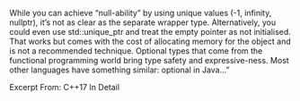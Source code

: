 While you can achieve “null-ability” by using unique values (-1, infinity, nullptr), it’s not as clear as the separate wrapper type. 
Alternatively, you could even use std::unique_ptr<Type> and treat the empty pointer as not initialised. 
That works but comes with the cost of allocating memory for the object and is not a recommended technique.
Optional types that come from the functional programming world bring type safety and expressive-ness. Most other languages have something similar: optional<T> in Java...”

Excerpt From: C++17 In Detail
